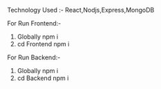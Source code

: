 Technology Used :- 
React,Nodjs,Express,MongoDB 

For Run Frontend:-
1. Globally npm i
2. cd Frontend npm i

For Run Backend:-
1. Globally npm i
2. cd Backend npm i
